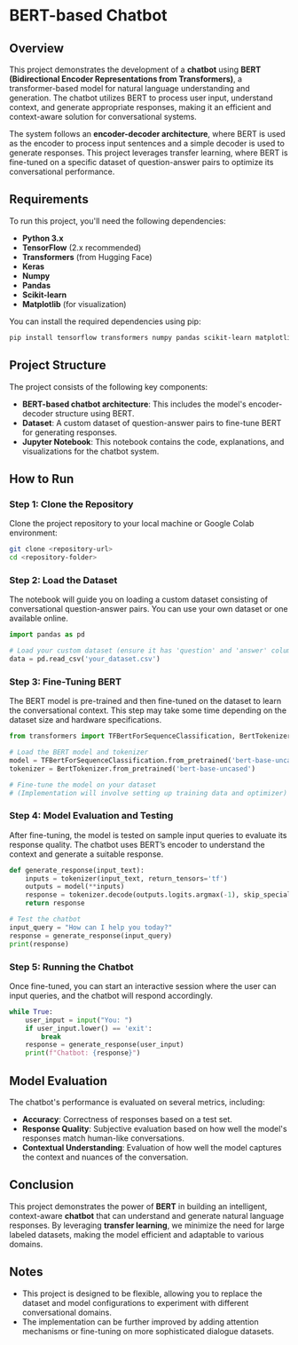 

# BERT-based Chatbot

## Overview

This project demonstrates the development of a **chatbot** using **BERT (Bidirectional Encoder Representations from Transformers)**, a transformer-based model for natural language understanding and generation. The chatbot utilizes BERT to process user input, understand context, and generate appropriate responses, making it an efficient and context-aware solution for conversational systems.

The system follows an **encoder-decoder architecture**, where BERT is used as the encoder to process input sentences and a simple decoder is used to generate responses. This project leverages transfer learning, where BERT is fine-tuned on a specific dataset of question-answer pairs to optimize its conversational performance.

## Requirements

To run this project, you'll need the following dependencies:

- **Python 3.x**
- **TensorFlow** (2.x recommended)
- **Transformers** (from Hugging Face)
- **Keras**
- **Numpy**
- **Pandas**
- **Scikit-learn**
- **Matplotlib** (for visualization)

You can install the required dependencies using pip:

```bash
pip install tensorflow transformers numpy pandas scikit-learn matplotlib
```

## Project Structure

The project consists of the following key components:

- **BERT-based chatbot architecture**: This includes the model's encoder-decoder structure using BERT.
- **Dataset**: A custom dataset of question-answer pairs to fine-tune BERT for generating responses.
- **Jupyter Notebook**: This notebook contains the code, explanations, and visualizations for the chatbot system.

## How to Run

### Step 1: Clone the Repository

Clone the project repository to your local machine or Google Colab environment:

```bash
git clone <repository-url>
cd <repository-folder>
```

### Step 2: Load the Dataset

The notebook will guide you on loading a custom dataset consisting of conversational question-answer pairs. You can use your own dataset or one available online.

```python
import pandas as pd

# Load your custom dataset (ensure it has 'question' and 'answer' columns)
data = pd.read_csv('your_dataset.csv')
```

### Step 3: Fine-Tuning BERT

The BERT model is pre-trained and then fine-tuned on the dataset to learn the conversational context. This step may take some time depending on the dataset size and hardware specifications.

```python
from transformers import TFBertForSequenceClassification, BertTokenizer

# Load the BERT model and tokenizer
model = TFBertForSequenceClassification.from_pretrained('bert-base-uncased')
tokenizer = BertTokenizer.from_pretrained('bert-base-uncased')

# Fine-tune the model on your dataset
# (Implementation will involve setting up training data and optimizer)
```

### Step 4: Model Evaluation and Testing

After fine-tuning, the model is tested on sample input queries to evaluate its response quality. The chatbot uses BERT’s encoder to understand the context and generate a suitable response.

```python
def generate_response(input_text):
    inputs = tokenizer(input_text, return_tensors='tf')
    outputs = model(**inputs)
    response = tokenizer.decode(outputs.logits.argmax(-1), skip_special_tokens=True)
    return response

# Test the chatbot
input_query = "How can I help you today?"
response = generate_response(input_query)
print(response)
```

### Step 5: Running the Chatbot

Once fine-tuned, you can start an interactive session where the user can input queries, and the chatbot will respond accordingly.

```python
while True:
    user_input = input("You: ")
    if user_input.lower() == 'exit':
        break
    response = generate_response(user_input)
    print(f"Chatbot: {response}")
```

## Model Evaluation

The chatbot's performance is evaluated on several metrics, including:

- **Accuracy**: Correctness of responses based on a test set.
- **Response Quality**: Subjective evaluation based on how well the model's responses match human-like conversations.
- **Contextual Understanding**: Evaluation of how well the model captures the context and nuances of the conversation.

## Conclusion

This project demonstrates the power of **BERT** in building an intelligent, context-aware **chatbot** that can understand and generate natural language responses. By leveraging **transfer learning**, we minimize the need for large labeled datasets, making the model efficient and adaptable to various domains.

## Notes

- This project is designed to be flexible, allowing you to replace the dataset and model configurations to experiment with different conversational domains.
- The implementation can be further improved by adding attention mechanisms or fine-tuning on more sophisticated dialogue datasets.



